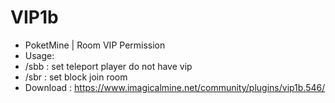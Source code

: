 # VIP1b
- PoketMine | Room VIP Permission
- Usage:
- /sbb : set teleport player do not have vip
- /sbr : set block join room
- Download : https://www.imagicalmine.net/community/plugins/vip1b.546/
